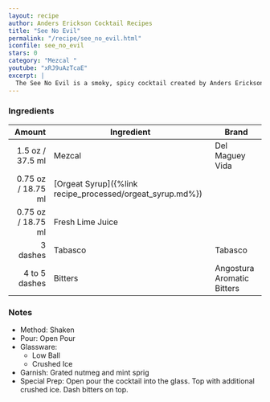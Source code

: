 ```yaml
---
layout: recipe
author: Anders Erickson Cocktail Recipes
title: "See No Evil"
permalink: "/recipe/see_no_evil.html"
iconfile: see_no_evil
stars: 0
category: "Mezcal "
youtube: "xRJ9uAzTcaE"
excerpt: |
  The See No Evil is a smoky, spicy cocktail created by Anders Erickson.
---
```


### Ingredients

|        Amount | Ingredient                                      | Brand                      |
| ------------: | ----------------------------------------------- | -------------------------- |
|        1.5 oz / 37.5 ml | Mezcal                                          | Del Maguey Vida            |
|       0.75 oz / 18.75 ml | [Orgeat Syrup]({%link recipe_processed/orgeat_syrup.md%}) |
|       0.75 oz / 18.75 ml | Fresh Lime Juice                                |
|      3 dashes | Tabasco                                         | Tabasco                    |
| 4 to 5 dashes | Bitters                                         | Angostura Aromatic Bitters |

### Notes

- Method: Shaken
- Pour: Open Pour
- Glassware: 
  - Low Ball
  - Crushed Ice
- Garnish: Grated nutmeg and mint sprig
- Special Prep: Open pour the cocktail into the glass. Top with additional crushed ice. Dash bitters on top.
